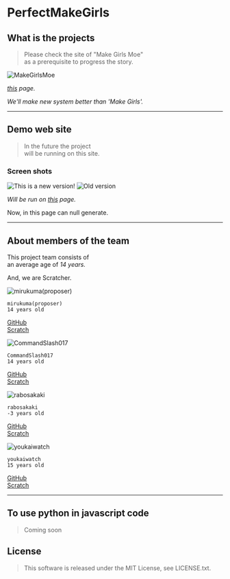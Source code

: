 # PerfectMakeGirls

## What is the projects
>Please check the site of "Make Girls Moe"  
>as a prerequisite to progress the story.  

<img src="http://i.cubeupload.com/iBs8gD.png" title="MakeGirlsMoe">

_<a href="http://make.girls.moe/#/">this</a> page._

*We'll make new system *better than* 'Make Girls'.*

- - -

## Demo web site
>In the future the project  
>will be running on this site.  

### Screen shots
<img src="https://snag.gy/uWLHm5.jpg" title="This is a new version!">
<img src="http://i.cubeupload.com/k6BJh4.jpg" title="Old version">

_Will be run on <a href="https://TeamPMG.github.io/PerfectMakeGirls/">this</a> page._

Now, in this page can null generate.

- - -

## About members of the team  

This project team consists of  
an average age of *14 years.*  

And, we are Scratcher.  

<img src="https://avatars2.githubusercontent.com/u/22993351?s=96&v=4" title="mirukuma(proposer)">  

```
mirukuma(proposer)
14 years old
```

<a href="https://github.com/mirukuma">GitHub</a>  
<a href="https://scratch.mit.edu/users/mirukuma/"> Scratch</a>  

<img src="https://avatars0.githubusercontent.com/u/31244102?s=96&v=4" title="CommandSlash017">  

```
CommandSlash017
14 years old
```

<a href="https://github.com/CommandSlash017">GitHub</a>  
<a href="https://scratch.mit.edu/users/CommandSlash017/"> Scratch</a>  

<img src="https://avatars1.githubusercontent.com/u/17782888?s=96&v=4" title="rabosakaki">  

```
rabosakaki
-3 years old
```

<a href="https://github.com/rabosakaki">GitHub</a>  
<a href="https://scratch.mit.edu/users/rabosakaki/"> Scratch</a>  

<img src="https://avatars2.githubusercontent.com/u/31243896?s=96&v=4" title="youkaiwatch">  

```
youkaiwatch
15 years old
```

<a href="https://github.com/JPNYKW">GitHub</a>  
<a href="https://scratch.mit.edu/users/youkaiwatch/"> Scratch</a>  

- - -



## To use python in javascript code  

>Coming soon

## License
>This software is released under the MIT License, see LICENSE.txt.
